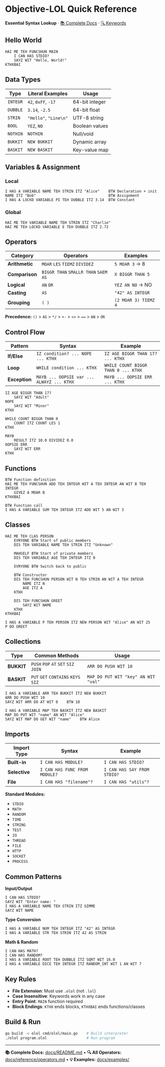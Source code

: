 # Objective-LOL Quick Reference

**Essential Syntax Lookup** · [📚 Complete Docs](README.md) · [🔍 Keywords](reference/keywords.md)

## Hello World

```lol
HAI ME TEH FUNCSHUN MAIN
    I CAN HAS STDIO?
    SAYZ WIT "Hello, World!"
KTHXBAI
```

## Data Types

| Type | Literal Examples | Usage |
|------|------------------|-------|
| `INTEGR` | `42`, `0xFF`, `-17` | 64-bit integer |
| `DUBBLE` | `3.14`, `-2.5` | 64-bit float |
| `STRIN` | `"Hello"`, `"Line\n"` | UTF-8 string |
| `BOOL` | `YEZ`, `NO` | Boolean values |
| `NOTHIN` | `NOTHIN` | Null/void |
| `BUKKIT` | `NEW BUKKIT` | Dynamic array |
| `BASKIT` | `NEW BASKIT` | Key-value map |

## Variables & Assignment

### Local

```lol
I HAS A VARIABLE NAME TEH STRIN ITZ "Alice"    BTW Declaration + init
NAME ITZ "Bob"                                 BTW Assignment
I HAS A LOCKD VARIABLE PI TEH DUBBLE ITZ 3.14  BTW Constant
```

### Global

```lol
HAI ME TEH VARIABLE NAME TEH STRIN ITZ "Charlie"
HAI ME TEH LOCKD VARIABLE E TEH DUBBLE ITZ 2.72
```

## Operators

| Category | Operators | Examples |
|----------|-----------|----------|
| **Arithmetic** | `MOAR` `LES` `TIEMZ` `DIVIDEZ` | `5 MOAR 3` → 8 |
| **Comparison** | `BIGGR THAN` `SMALLR THAN` `SAEM AS` | `X BIGGR THAN 5` |
| **Logical** | `AN` `OR` | `YEZ AN NO` → NO |
| **Casting** | `AS` | `"42" AS INTEGR` |
| **Grouping** | `( )` | `(2 MOAR 3) TIEMZ 4` |

**Precedence:** `()` > `AS` > `*/` > `+-` > `<>` > `==` > `AN` > `OR`

## Control Flow

| Pattern | Syntax | Example |
|---------|--------|---------|
| **If/Else** | `IZ condition? ... NOPE ... KTHX` | `IZ AGE BIGGR THAN 17? ... KTHX` |
| **Loop** | `WHILE condition ... KTHX` | `WHILE COUNT BIGGR THAN 0 ... KTHX` |
| **Exception** | `MAYB ... OOPSIE var ... ALWAYZ ... KTHX` | `MAYB ... OOPSIE ERR ... KTHX` |

```lol
IZ AGE BIGGR THAN 17?
    SAYZ WIT "Adult"
NOPE
    SAYZ WIT "Minor"
KTHX

WHILE COUNT BIGGR THAN 0
    COUNT ITZ COUNT LES 1
KTHX

MAYB
    RESULT ITZ 10.0 DIVIDEZ 0.0
OOPSIE ERR
    SAYZ WIT ERR
KTHX
```

## Functions

```lol
BTW Function definition
HAI ME TEH FUNCSHUN ADD TEH INTEGR WIT A TEH INTEGR AN WIT B TEH INTEGR
    GIVEZ A MOAR B
KTHXBAI

BTW Function call
I HAS A VARIABLE SUM TEH INTEGR ITZ ADD WIT 5 AN WIT 3
```

## Classes

```lol
HAI ME TEH CLAS PERSON
    EVRYONE BTW Start of public members
    DIS TEH VARIABLE NAME TEH STRIN ITZ "Unknown"

    MAHSELF BTW Start of private members
    DIS TEH VARIABLE AGE TEH INTEGR ITZ 0

    EVRYONE BTW Switch back to public

    BTW Constructor
    DIS TEH FUNCSHUN PERSON WIT N TEH STRIN AN WIT A TEH INTEGR
        NAME ITZ N
        AGE ITZ A
    KTHX

    DIS TEH FUNCSHUN GREET
        SAYZ WIT NAME
    KTHX
KTHXBAI

I HAS A VARIABLE P TEH PERSON ITZ NEW PERSON WIT "Alice" AN WIT 25
P DO GREET
```

## Collections

| Type | Common Methods | Usage |
|------|----------------|-------|
| **BUKKIT** | `PUSH` `POP` `AT` `SET` `SIZ` `JOIN` | `ARR DO PUSH WIT 10` |
| **BASKIT** | `PUT` `GET` `CONTAINS` `KEYS` `SIZ` | `MAP DO PUT WIT "key" AN WIT "val"` |

```lol
I HAS A VARIABLE ARR TEH BUKKIT ITZ NEW BUKKIT
ARR DO PUSH WIT 10
SAYZ WIT ARR DO AT WIT 0    BTW 10

I HAS A VARIABLE MAP TEH BASKIT ITZ NEW BASKIT
MAP DO PUT WIT "name" AN WIT "Alice"
SAYZ WIT MAP DO GET WIT "name"    BTW Alice
```

## Imports

| Import Type | Syntax | Example |
|-------------|--------|---------|
| **Built-in** | `I CAN HAS MODULE?` | `I CAN HAS STDIO?` |
| **Selective** | `I CAN HAS FUNC FROM MODULE?` | `I CAN HAS SAY FROM STDIO?` |
| **File** | `I CAN HAS "filename"?` | `I CAN HAS "utils"?` |

**Standard Modules:**
- `STDIO`
- `MATH`
- `RANDOM`
- `TIME`
- `STRING`
- `TEST`
- `IO`
- `THREAD`
- `FILE`
- `HTTP`
- `SOCKET`
- `PROCESS`

## Common Patterns

**Input/Output**
```lol
I CAN HAS STDIO?
SAYZ WIT "Enter name: "
I HAS A VARIABLE NAME TEH STRIN ITZ GIMME
SAYZ WIT NAME
```

**Type Conversion**
```lol
I HAS A VARIABLE NUM TEH INTEGR ITZ "42" AS INTEGR
I HAS A VARIABLE STR TEH STRIN ITZ 42 AS STRIN
```

**Math & Random**
```lol
I CAN HAS MATH?
I CAN HAS RANDOM?
I HAS A VARIABLE ROOT TEH DUBBLE ITZ SQRT WIT 16.0
I HAS A VARIABLE DICE TEH INTEGR ITZ RANDOM_INT WIT 1 AN WIT 7
```

## Key Rules

- **File Extension**: Must use `.olol` (not `.lol`)
- **Case Insensitive**: Keywords work in any case
- **Entry Point**: `MAIN` function required
- **Block Endings**: `KTHX` ends blocks, `KTHXBAI` ends functions/classes

## Build & Run

```bash
go build -o olol cmd/olol/main.go    # Build interpreter
./olol program.olol                  # Run program
```

---

**📚 Complete Docs:** [docs/README.md](docs/README.md) • **🔍 All Operators:** [docs/reference/operators.md](docs/reference/operators.md) • **💡 Examples:** [docs/examples/](docs/examples/)